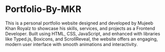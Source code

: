 # Portfolio-By-MKR

This is a personal portfolio website designed and developed by Mujeeb Khan Royalz to showcase his skills, services, and projects as a Frontend Developer. Built using HTML, CSS, JavaScript, and enhanced with libraries like Typed.js, Boxicons, and ScrollReveal, the website offers an engaging, modern user interface with smooth animations and interactivity.
